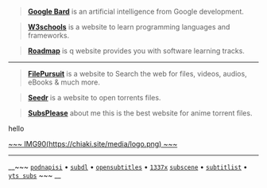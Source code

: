 > [__Google Bard__](https://bard.google.com/?hl=en) is an artificial intelligence from Google development.

> [__W3schools__](https://www.w3schools.com/) is a website to learn programming languages and frameworks.

> [__Roadmap__](https://roadmap.sh/) is q website provides you with software learning tracks.

___

> [__FilePursuit__](https://filepursuit.com/) is a website to Search the web for files, videos, audios, eBooks & much more.

> [__Seedr__](https://www.seedr.cc/) is a website to open torrents files.

> [__SubsPlease__](https://subsplease.org/) about me this is the best website for anime torrent files.

<a style="text-decoration: none;" src="https://google.com">hello</a>

 [ ~~~ IMG90(https://chiaki.site/media/logo.png) ~~~ ](https://chiaki.site/)

___

__~~~ [`podnapisi`](https://www.podnapisi.net/) • [`subdl`](https://subdl.com/) • [`opensubtitles`](https://www.opensubtitles.org/ar) • [`1337x`](https://1337x.to/home/) [`subscene`](https://subscene.com/) • [`subtitlist`](https://www.subtitlist.com/) • [`yts subs`](https://yts-subs.com/) ~~~ __
